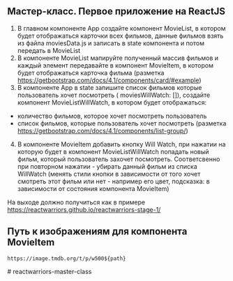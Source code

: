 ## Мастер-класс. Первое приложение на ReactJS

1.  В главном компоненте App создайте компонент MovieList, в котором будет отображаться карточки всех фильмов, данные фильмов взять из файла moviesData.js и записать в state компонента <App/> и потом передать в MovieList
2.  В компоненте MovieList мапируйте полученный массив фильмов и
    каждый элемент передавайте в компонент MovieItem, в котором будет отображаться карточка фильма
    (разметка https://getbootstrap.com/docs/4.1/components/card/#example)
3.  В компоненте App в state запишите список фильмов которые пользователь хочет посмотреть ( moviesWillWatch: []), создайте компонент MovieListWillWatch, в котором будет отображаться:

- количество фильмов, которое хочет посмотреть пользователь
- список фильмов, которые пользователь хочет посмотреть
  (разметка https://getbootstrap.com/docs/4.1/components/list-group/)

4.  В компоненте MovieItem добавить кнопку Will Watch, при нажатии на которую будет в компонент MovieListWillWatch попадать новый фильм, который пользователь захочет посмотреть.
    Соответсвенно при повторном нажатии - убирать данный фильм из списка WillWatch
    (менять стили кнопки в зависимости от того хочет смотреть этот фильм или нет - например его цвет,
    подсказка: в зависимости от состояния компонента MovieItem)

На выходе должно получиться как в примере https://reactwarriors.github.io/reactwarriors-stage-1/

## Путь к изображениям для компонента MovieItem

```
https://image.tmdb.org/t/p/w500${path}
```
#   r e a c t w a r r i o r s - m a s t e r - c l a s s  
 